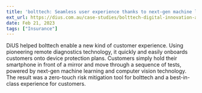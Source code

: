 ```yaml
---
title: 'bolttech: Seamless user experience thanks to next-gen machine learning'
ext_url: https://dius.com.au/case-studies/bolttech-digital-innovation-ai-computer-vision/
date: Feb 21, 2023
tags: ["Insurance"]
---
```

DiUS helped bolttech enable a new kind of customer experience. Using pioneering remote diagnostics technology, it quickly and easily onboards customers onto device protection plans. Customers simply hold their smartphone in front of a mirror and move through a sequence of tests, powered by next-gen machine learning and computer vision technology. The result was a zero-touch risk mitigation tool for bolttech and a best-in-class experience for customers.